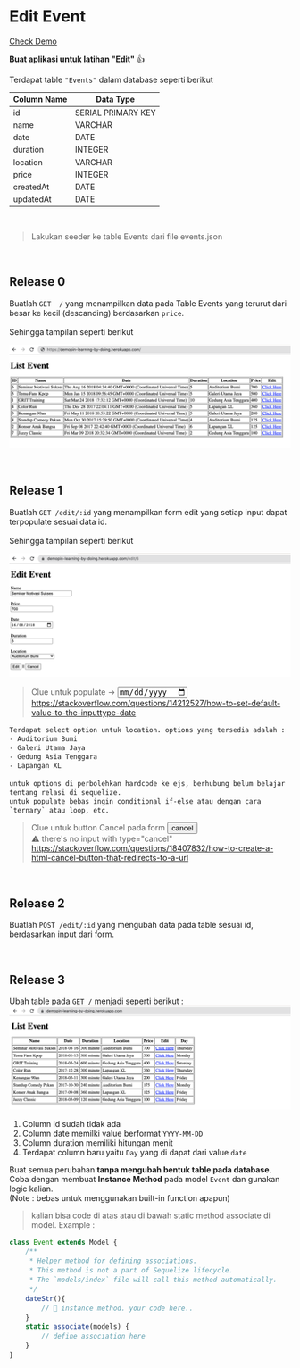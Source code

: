 # Edit Event 

<u>[Check Demo](https://demopin-learning-by-doing.herokuapp.com/) </u> 

**Buat aplikasi untuk latihan "Edit"** 👍

Terdapat table `"Events"` dalam database seperti berikut

| Column Name | Data Type          |
|-------------|--------------------|
| id          | SERIAL PRIMARY KEY |
| name        | VARCHAR            |
| date        | DATE               |
| duration    | INTEGER            |
| location    | VARCHAR            |
| price       | INTEGER            |
| createdAt   | DATE               |
| updatedAt   | DATE               |   

<br>

> Lakukan seeder ke table Events dari file events.json

<br>

## Release 0 

Buatlah ` GET  / ` yang menampilkan data pada Table Events yang terurut dari besar ke kecil (descanding) berdasarkan `price`.  
<br>
Sehingga tampilan seperti berikut 

![img](./asset/release0.png)

<br>

## Release 1 

Buatlah ` GET /edit/:id ` yang menampilkan form edit yang setiap input dapat terpopulate sesuai data id.   
<br> 
Sehingga tampilan seperti berikut  

![img](./asset/form.png)  

> Clue untuk populate → <input type="date">  
> https://stackoverflow.com/questions/14212527/how-to-set-default-value-to-the-inputtype-date

```
Terdapat select option untuk location. options yang tersedia adalah :
- Auditorium Bumi
- Galeri Utama Jaya
- Gedung Asia Tenggara
- Lapangan XL

untuk options di perbolehkan hardcode ke ejs, berhubung belum belajar tentang relasi di sequelize.  
untuk populate bebas ingin conditional if-else atau dengan cara `ternary` atau loop, etc.
```

> Clue untuk button Cancel pada form <button>cancel</button>  
> ⚠️ there's no input with type="cancel"  
> https://stackoverflow.com/questions/18407832/how-to-create-a-html-cancel-button-that-redirects-to-a-url

<br>

## Release 2
Buatlah ` POST /edit/:id ` yang mengubah data pada table sesuai id, berdasarkan input dari form.

<br>

## Release 3
Ubah table pada ` GET / ` menjadi seperti berikut : 
![img](./asset/pro.png)

1. Column id sudah tidak ada
2. Column date memilki value berformat `YYYY-MM-DD`
3. Column duration memiliki hitungan menit 
4. Terdapat column baru yaitu `Day` yang di dapat dari value `date`

Buat semua perubahan **tanpa mengubah bentuk table pada database**.  
Coba dengan membuat **Instance Method** pada model `Event` dan gunakan logic kalian.  
(Note : bebas untuk menggunakan built-in function apapun)

> kalian bisa code di atas atau di bawah static method associate di model. Example : 
```js
class Event extends Model {
    /**
     * Helper method for defining associations.
     * This method is not a part of Sequelize lifecycle.
     * The `models/index` file will call this method automatically.
     */
    dateStr(){
        // 🚀 instance method. your code here..
    }
    static associate(models) {
        // define association here
    }
}
```
